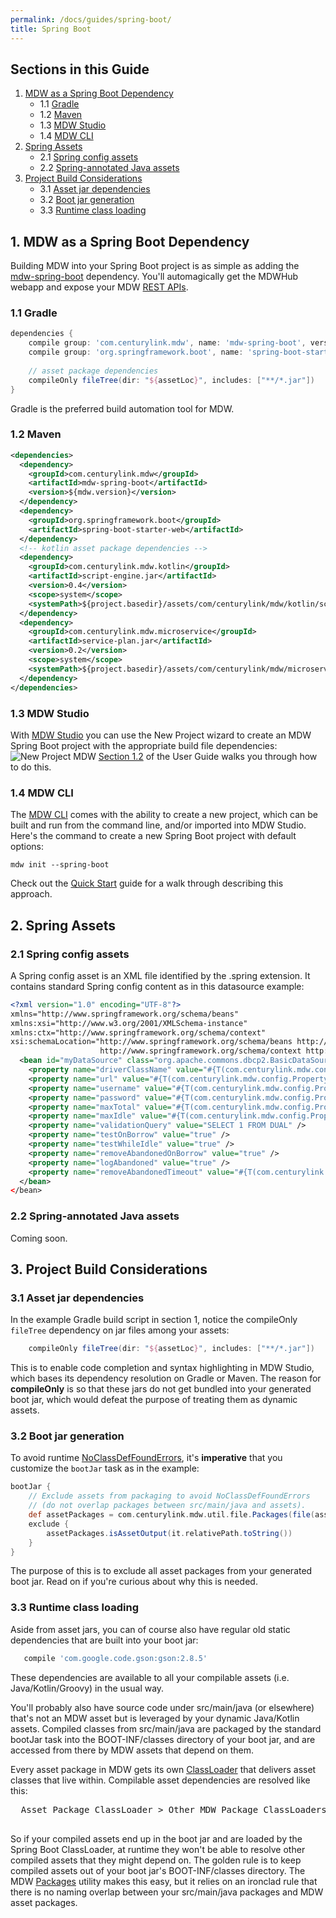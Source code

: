 ```yaml
---
permalink: /docs/guides/spring-boot/
title: Spring Boot
---
```


## Sections in this Guide
  1. [MDW as a Spring Boot Dependency](#1-mdw-as-a-spring-boot-dependency)
     - 1.1 [Gradle](#11-gradle)
     - 1.2 [Maven](#12-maven)
     - 1.3 [MDW Studio](#13-mdw-studio)
     - 1.4 [MDW CLI](#14-mdw-cli)
  2. [Spring Assets](#2-spring-assets)
     - 2.1 [Spring config assets](#21-spring-config-assets)
     - 2.2 [Spring-annotated Java assets](#22-spring-annotated-java-assets)
  3. [Project Build Considerations](#3-project-build-considerations)
     - 3.1 [Asset jar dependencies](#31-asset-jar-dependencies)
     - 3.2 [Boot jar generation](#32-boot-jar-generation)
     - 3.3 [Runtime class loading](#33-runtime-class-loading)

## 1. MDW as a Spring Boot Dependency

  Building MDW into your Spring Boot project is as simple as adding the
  [mdw-spring-boot](https://search.maven.org/#search%7Cga%7C1%7Ca%3A%22mdw-spring-boot%22) dependency.
  You'll automagically get the MDWHub webapp and expose your MDW 
  [REST APIs](../../guides/mdw-cookbook/#14-expose-the-process-as-a-rest-service).

### 1.1 Gradle
  ```gradle
  dependencies {
      compile group: 'com.centurylink.mdw', name: 'mdw-spring-boot', version: mdwVersion
      compile group: 'org.springframework.boot', name: 'spring-boot-starter', version: springBootVersion
      
      // asset package dependencies
      compileOnly fileTree(dir: "${assetLoc}", includes: ["**/*.jar"])
  }  
  ```
  Gradle is the preferred build automation tool for MDW.

### 1.2 Maven
  ```xml
  <dependencies>
    <dependency>
      <groupId>com.centurylink.mdw</groupId>
      <artifactId>mdw-spring-boot</artifactId>
      <version>${mdw.version}</version>
    </dependency>
    <dependency>
      <groupId>org.springframework.boot</groupId>
      <artifactId>spring-boot-starter-web</artifactId>
    </dependency>
    <!-- kotlin asset package dependencies -->
    <dependency>
      <groupId>com.centurylink.mdw.kotlin</groupId>
      <artifactId>script-engine.jar</artifactId>
      <version>0.4</version>
      <scope>system</scope>
      <systemPath>${project.basedir}/assets/com/centurylink/mdw/kotlin/script-engine.jar</systemPath>
    </dependency>        
    <dependency>
      <groupId>com.centurylink.mdw.microservice</groupId>
      <artifactId>service-plan.jar</artifactId>
      <version>0.2</version>
      <scope>system</scope>
      <systemPath>${project.basedir}/assets/com/centurylink/mdw/microservice/service-plan.jar</systemPath>
    </dependency>        
  </dependencies>  
  ```

### 1.3 MDW Studio
  With [MDW Studio](../mdw-studio) you can use the New Project wizard to create an MDW Spring Boot project with the appropriate build file dependencies:
  ![New Project MDW](../images/studio/new-project-mdw.png)
  [Section 1.2](../mdw-studio/#12-create-and-open-a-project) of the User Guide walks you through how to do this. 
  
### 1.4 MDW CLI
  The [MDW CLI](../../getting-started/cli) comes with the ability to create a new project, which can be built and run from the command line,
  and/or imported into MDW Studio.  Here's the command to create a new Spring Boot project with default options:
  ```
  mdw init --spring-boot
  ``` 
  Check out the [Quick Start](../../getting-started/quick-start) guide for a walk through describing this approach.

## 2. Spring Assets

### 2.1 Spring config assets
  A Spring config asset is an XML file identified by the .spring extension.  It contains standard Spring config content as
  in this datasource example:
  ```xml
  <?xml version="1.0" encoding="UTF-8"?>
  xmlns="http://www.springframework.org/schema/beans"
  xmlns:xsi="http://www.w3.org/2001/XMLSchema-instance"
  xmlns:ctx="http://www.springframework.org/schema/context"
  xsi:schemaLocation="http://www.springframework.org/schema/beans http://www.springframework.org/schema/beans/spring-beans.xsd
                      http://www.springframework.org/schema/context http://www.springframework.org/schema/context/spring-context.xsd">
    <bean id="myDataSource" class="org.apache.commons.dbcp2.BasicDataSource" destroy-method="close">
      <property name="driverClassName" value="#{T(com.centurylink.mdw.config.PropertyManager).getProperty('my.database.driver')}" />
      <property name="url" value="#{T(com.centurylink.mdw.config.PropertyManager).getProperty('my.db.url')}" />
      <property name="username" value="#{T(com.centurylink.mdw.config.PropertyManager).getProperty('my.db.username')}" />
      <property name="password" value="#{T(com.centurylink.mdw.config.PropertyManager).getProperty('my.db.password')}" />
      <property name="maxTotal" value="#{T(com.centurylink.mdw.config.PropertyManager).getProperty('my.database.poolsize')}" />
      <property name="maxIdle" value="#{T(com.centurylink.mdw.config.PropertyManager).getProperty('my.database.poolMaxIdle')}" />
      <property name="validationQuery" value="SELECT 1 FROM DUAL" />
      <property name="testOnBorrow" value="true" />
      <property name="testWhileIdle" value="true" />
      <property name="removeAbandonedOnBorrow" value="true" />
      <property name="logAbandoned" value="true" />
      <property name="removeAbandonedTimeout" value="#{T(com.centurylink.mdw.config.PropertyManager).getIntegerProperty('mdw.database.timeout',1000)}" />
    </bean>
  </bean>
  ```

### 2.2 Spring-annotated Java assets
  Coming soon.

## 3. Project Build Considerations
    
### 3.1 Asset jar dependencies
  In the example Gradle build script in section 1, notice the compileOnly `fileTree` dependency on jar files among your assets:
  ```gradle
      compileOnly fileTree(dir: "${assetLoc}", includes: ["**/*.jar"])
  ```
  This is to enable code completion and syntax highlighting in MDW Studio, which bases
  its dependency resolution on Gradle or Maven.  The reason for **compileOnly** is so that these jars do not get bundled
  into your generated boot jar, which would defeat the purpose of treating them as dynamic assets.

### 3.2 Boot jar generation
  To avoid runtime [NoClassDefFoundErrors](https://docs.oracle.com/javase/8/docs/api/java/lang/NoClassDefFoundError.html),
  it's **imperative** that you customize the `bootJar` task as in the example:
  ```gradle
  bootJar {
      // Exclude assets from packaging to avoid NoClassDefFoundErrors
      // (do not overlap packages between src/main/java and assets).
      def assetPackages = com.centurylink.mdw.util.file.Packages(file(assetLoc))
      exclude {
          assetPackages.isAssetOutput(it.relativePath.toString())
      }
  }
  ```
  The purpose of this is to exclude all asset packages from your generated boot jar.  Read on if you're curious about
  why this is needed.

### 3.3 Runtime class loading
  Aside from asset jars, you can of course also have regular old static dependencies that are built into your boot jar:
  ```gradle
     compile 'com.google.code.gson:gson:2.8.5'
  ```
  These dependencies are available to all your compilable assets (i.e. Java/Kotlin/Groovy) in the usual way.

  You'll probably also have source code under src/main/java (or elsewhere) that's not an MDW asset but is leveraged by
  your dynamic Java/Kotlin assets.  Compiled classes from src/main/java are packaged by the standard bootJar task into
  the BOOT-INF/classes directory of your boot jar, and are accessed from there by MDW assets that depend on them.

  Every asset package in MDW gets its own [ClassLoader](https://docs.oracle.com/javase/8/docs/api/java/lang/ClassLoader.html)
  that delivers asset classes that live within.  Compilable asset dependencies are resolved like this:
  <pre>
  Asset Package ClassLoader > Other MDW Package ClassLoaders > Spring Boot ClassLoader
  </pre>
  So if your compiled assets end up in the boot jar and are loaded by the Spring Boot ClassLoader, at runtime they won't
  be able to resolve other compiled assets that they  might depend on.  The golden rule is to keep compiled assets out of
  your boot jar's BOOT-INF/classes directory. The MDW [Packages]((../../javadoc/com/centurylink/mdw/util/file/Packages.html))
  utility makes this easy, but it relies on an ironclad rule that there is no naming overlap between your src/main/java packages
  and MDW asset packages.
